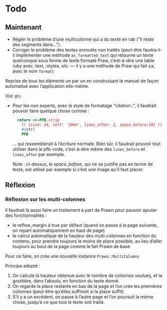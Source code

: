 # Todo

## Maintenant

* Régler le problème d’une multicolonne qui a du texte en rab ("Il reste des segments dans…").
* Corriger le problème des textes enroulés non traités
  (peut-être faudra-t-il implémenter une méthode `as_formatted_text` qui retourne un texte quelconque sous forme de texte formaté Praw, c’est-à-dire une table ruby avec :text, :styles, etc. — il y a une méthode de Praw qui fait ça, avec le nom `format`)

Reprise de tous les éléments un par un en construisant le manuel de façon automatisé avec l’application elle-même.

Voir `ghi`

* Pour les non experts, avec le style de formatage "citation::<texte>", il faudrait pouvoir faire quelque chose comme :

  ~~~ruby
    return <<~PFB.strip
      (( {size: 24, left: '20mm', lines_after: 2, space_before:10} ))
      #{str}
      PFB
  ~~~

  … qui ressemblerait à l’écriture normale. Bien sûr, il faudrait pouvoir tout utiliser dans le pfb-code, c’est-à-dire même des `lines_before` et `lines_after` par exemple.

  Note : ci-dessus, le *space_before*, qui ne se justifie pas en terme de texte, est utilisé par exemple si c’est une image qu’il faut placer.

## Réflexion

### Réflexion sur les multi-colonnes

Il faudrait là aussi faire un traitement à part de Prawn pour pouvoir ajouter des fonctionnalités :
* le reflow_margin à true par défaut (quand on passe à la page suivante, on repart automatiquement en haut de page)
* le calcul automatique de la hauteur des multi-colonnes en fonction du contenu, pour prendre toujours le moins de place possible, au lieu d’aller toujours au bout de la page comme le fait Prawn de base

Pour ce faire, on crée une nouvelle instance `Prawn::MultiColumns`

Principe adopté : 
1. On calcule la hauteur obtenue avec le nombre de colonnes voulues, et la gouttière, dans l’absolu, en fonction du texte donné.
2. On regarde la place restante en bas de la page et l’on crée les premières colonnes (peut-être qu’elles suffiront si la place suffit)
3. S’il y a un excédent, on passe à l’autre page et l’on poursuit la même chose, jusqu’à ce que tout le texte soit traité.
